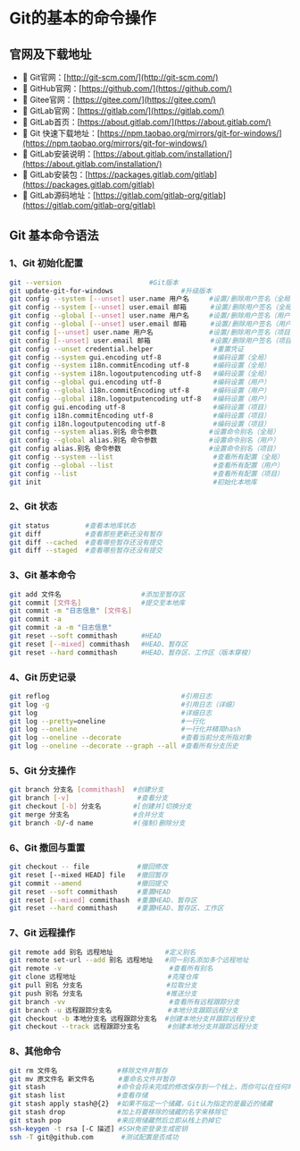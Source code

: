 # Git的基本的命令操作

## 官网及下载地址
- :link: Git官网：[http://git-scm.com/](http://git-scm.com/)
- :link: GitHub官网：[https://github.com/](https://github.com/)
- :link: Gitee官网：[https://gitee.com/](https://gitee.com/)
- :link: GitLab官网：[https://gitlab.com/](https://gitlab.com/)
- :link: GitLab首页：[https://about.gitlab.com/](https://about.gitlab.com/)
- :link: Git 快速下载地址：[https://npm.taobao.org/mirrors/git-for-windows/](https://npm.taobao.org/mirrors/git-for-windows/)
- :link: GitLab安装说明：[https://about.gitlab.com/installation/](https://about.gitlab.com/installation/)
- :link: GitLab安装包：[https://packages.gitlab.com/gitlab](https://packages.gitlab.com/gitlab)
- :link: GitLab源码地址：[https://gitlab.com/gitlab-org/gitlab](https://gitlab.com/gitlab-org/gitlab)

## Git 基本命令语法

### 1、Git 初始化配置

```bash
git --version  					   #Git版本
git update-git-for-windows		           #升级版本
git config --system [--unset] user.name 用户名     #设置/删除用户签名（全局）
git config --system [--unset] user.email 邮箱      #设置/删除用户签名（全局） 
git config --global [--unset] user.name 用户名     #设置/删除用户签名（用户）
git config --global [--unset] user.email 邮箱      #设置/删除用户签名（用户）
git config [--unset] user.name 用户名              #设置/删除用户签名（项目）
git config [--unset] user.email 邮箱               #设置/删除用户签名（项目）   
git config --unset credential.helper               #重置凭证
git config --system gui.encoding utf-8             #编码设置（全局）
git config --system i18n.commitEncoding utf-8      #编码设置（全局）
git config --system i18n.logoutputencoding utf-8   #编码设置（全局）
git config --global gui.encoding utf-8             #编码设置（用户）
git config --global i18n.commitEncoding utf-8      #编码设置（用户）
git config --global i18n.logoutputencoding utf-8   #编码设置（用户）
git config gui.encoding utf-8                      #编码设置（项目）
git config i18n.commitEncoding utf-8               #编码设置（项目）
git config i18n.logoutputencoding utf-8            #编码设置（项目）
git config --system alias.别名 命令参数             #设置命令别名（全局）
git config --global alias.别名 命令参数             #设置命令别名（用户）
git config alias.别名 命令参数                      #设置命令别名（项目） 
git config --system --list                         #查看所有配置（全局）
git config --global --list                         #查看所有配置（用户）
git config --list                                  #查看所有配置（项目）
git init                                           #初始化本地库
```

### 2、Git 状态

```bash
git status         #查看本地库状态
git diff           #查看那些更新还没有暂存
git diff --cached  #查看哪些暂存还没有提交
git diff --staged  #查看哪些暂存还没有提交
```

### 3、Git 基本命令

```bash
git add 文件名                    #添加至暂存区
git commit [文件名]               #提交至本地库
git commit -m "日志信息" [文件名]
git commit -a
git commit -a -m "日志信息"
git reset --soft commithash      #HEAD
git reset [--mixed] commithash   #HEAD、暂存区
git reset --hard commithash      #HEAD、暂存区、工作区（版本穿梭）
```

### 4、Git 历史记录

```bash
git reflog                                 #引用日志
git log -g                                 #引用日志（详细）
git log                                    #详细日志
git log --pretty=oneline                   #一行化
git log --oneline                          #一行化并精简hash
git log --oneline --decorate               #查看当前分支所指对象
git log --oneline --decorate --graph --all #查看所有分支历史
```

### 5、Git 分支操作

```bash
git branch 分支名 [commithash]  #创建分支
git branch [-v]                 #查看分支
git checkout [-b] 分支名        #[创建并]切换分支
git merge 分支名                #合并分支
git branch -D/-d name          #(强制)删除分支
```

### 6、Git 撤回与重置

```bash
git checkout -- file            #撤回修改
git reset [--mixed HEAD] file   #撤回暂存
git commit --amend              #撤回提交
git reset --soft commithash     #重置HEAD
git reset [--mixed] commithash  #重置HEAD、暂存区
git reset --hard commithash     #重置HEAD、暂存区、工作区
```

### 7、Git 远程操作

```bash
git remote add 别名 远程地址             #定义别名
git remote set-url --add 别名 远程地址   #同一别名添加多个远程地址
git remote -v                           #查看所有别名
git clone 远程地址                       #克隆仓库
git pull 别名 分支名                     #拉取分支
git push 别名 分支名                     #推送分支
git branch -vv                          #查看所有远程跟踪分支
git branch -u 远程跟踪分支名              #本地分支跟踪远程分支
git checkout -b 本地分支名 远程跟踪分支名  #创建本地分支并跟踪远程分支
git checkout --track 远程跟踪分支名       #创建本地分支并跟踪远程分支
```

### 8、其他命令

```bash
git rm 文件名               #移除文件并暂存
git mv 原文件名 新文件名      #重命名文件并暂存
git stash                  #命令会将未完成的修改保存到一个栈上，而你可以在任何时候重新应用这些改动(git stash apply) 
git stash list             #查看存储
git stash apply stash@{2}  #如果不指定一个储藏，Git认为指定的是最近的储藏
git stash drop             #加上将要移除的储藏的名字来移除它
git stash pop              #来应用储藏然后立即从栈上扔掉它
ssh-keygen -t rsa [-C 描述] #SSH免密登录生成密钥
ssh -T git@github.com       #测试配置是否成功
```

